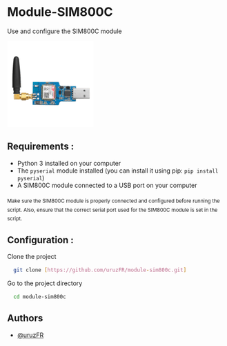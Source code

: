
# Module-SIM800C

Use and configure the SIM800C module


![logo](/Images/module.png )

## Requirements :

- Python 3 installed on your computer
- The `pyserial` module installed (you can install it using pip: `pip install pyserial`)
- A SIM800C module connected to a USB port on your computer

<sub>Make sure the SIM800C module is properly connected and configured before running the script. Also, ensure that the correct serial port used for the SIM800C module is set in the script.</sub>


## Configuration :

Clone the project

```bash
  git clone [https://github.com/uruzFR/module-sim800c.git]
```

Go to the project directory

```bash
  cd module-sim800c
```

## Authors

- [@uruzFR](https://github.com/uruzFR)
